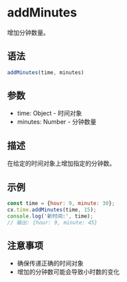 # addMinutes

增加分钟数量。

## 语法

```javascript
addMinutes(time, minutes)
```

## 参数

- time: Object - 时间对象
- minutes: Number - 分钟数量

## 描述

在给定的时间对象上增加指定的分钟数。

## 示例

```javascript
const time = {hour: 9, minute: 30};
cx.time.addMinutes(time, 15);
console.log('新时间:', time);
// 输出: {hour: 9, minute: 45}
```

## 注意事项

- 确保传递正确的时间对象
- 增加的分钟数可能会导致小时数的变化 